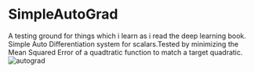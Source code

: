 # SimpleAutoGrad
A testing ground for things which i learn as i read the deep learning book.
Simple Auto Differentiation system for scalars.Tested by minimizing the Mean Squared Error of a quadtratic function to match a target quadratic.
![autograd](https://user-images.githubusercontent.com/35120812/209713058-4684d822-b279-423c-a2c4-13d6c28fe400.PNG)
